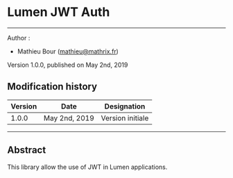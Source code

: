 # Lumen JWT Auth

---

Author :
- Mathieu Bour (mathieu@mathrix.fr)

Version 1.0.0, published on May 2nd, 2019

## Modification history

| Version  | Date           | Designation         |
| -------- | -------------- | ------------------- |
| 1.0.0    | May 2nd, 2019  | Version initiale    |

---

## Abstract

This library allow the use of JWT in Lumen applications.
